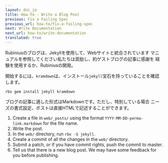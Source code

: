 ```yaml
---
layout: doc_ja
title: How-To - Write a Blog Post
previous: Fix a Failing Spec
previous_url: how-to/fix-a-failing-spec
next: Write Documentation
next_url: how-to/write-documentation
translated: true
---
```


Rubiniusのブログは、Jekyllを使用して、Webサイトと統合されています
マニュアルを参照してください私たちは奨励し、約ゲストブログの記事に感謝を
経験を使用するか、Rubiniusの開発。

開始するには、`kramdown`は、インストール`jekyll`宝石を持っていることを確認します。

    rbx gem install jekyll kramdown

ブログの記事に適した形式はMarkdownです。ただし、特別している場合
ニーズの書式設定、ポストは直接HTMLで記述することができます。

1. Create a file in `web/_posts/` using the format
   `YYYY-MM-DD-perma-link.markdown` for the file name.
1. Write the post.
1. In the `web/` directory, run `rbx -S jekyll`.
1. Create a commit of all the changes in the `web/` directory.
1. Submit a patch, or if you have commit rights, push the commit to master.
1. Tell us that there is a new blog post. We may have some feedback for you
   before publishing.
